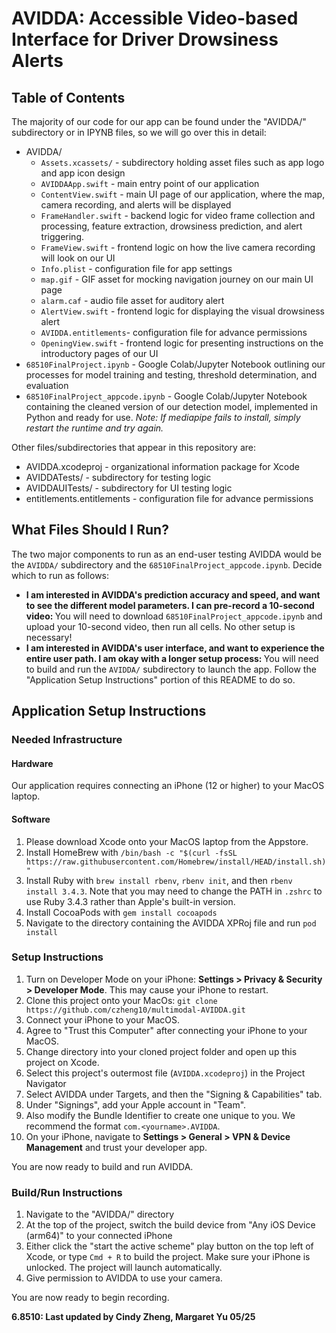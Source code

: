 # AVIDDA: Accessible Video-based Interface for Driver Drowsiness Alerts

## Table of Contents
The majority of our code for our app can be found under the "AVIDDA/" subdirectory or in IPYNB files, so we will go over this in detail:
- AVIDDA/
    - `Assets.xcassets/` - subdirectory holding asset files such as app logo and app icon design
    - `AVIDDAApp.swift` - main entry point of our application
    - `ContentView.swift` - main UI page of our application, where the map, camera recording, and alerts will be displayed
    - `FrameHandler.swift` - backend logic for video frame collection and processing, feature extraction, drowsiness prediction, and alert triggering.
    - `FrameView.swift` - frontend logic on how the live camera recording will look on our UI
    - `Info.plist` - configuration file for app settings
    - `map.gif` - GIF asset for mocking navigation journey on our main UI page
    - `alarm.caf` - audio file asset for auditory alert
    - `AlertView.swift` - frontend logic for displaying the visual drowsiness alert
    - `AVIDDA.entitlements`- configuration file for advance permissions
    - `OpeningView.swift` - frontend logic for presenting instructions on the introductory pages of our UI
- `68510FinalProject.ipynb` - Google Colab/Jupyter Notebook outlining our processes for model training and testing, threshold determination, and evaluation
- `68510FinalProject_appcode.ipynb` - Google Colab/Jupyter Notebook containing the cleaned version of our detection model, implemented in Python and ready for use. <i>Note: If mediapipe fails to install, simply restart the runtime and try again.</i>

Other files/subdirectories that appear in this repository are:
- AVIDDA.xcodeproj - organizational information package for Xcode
- AVIDDATests/ - subdirectory for testing logic
- AVIDDAUITests/ - subdirectory for UI testing logic
- entitlements.entitlements - configuration file for advance permissions

## What Files Should I Run?
The two major components to run as an end-user testing AVIDDA would be the `AVIDDA/` subdirectory and the `68510FinalProject_appcode.ipynb`. Decide which to run as follows:
- <b>I am interested in AVIDDA's prediction accuracy and speed, and want to see the different model parameters. I can pre-record a 10-second video: </b> You will need to download `68510FinalProject_appcode.ipynb` and upload your 10-second video, then run all cells. No other setup is necessary!
- <b> I am interested in AVIDDA's user interface, and want to experience the entire user path. I am okay with a longer setup process: </b> You will need to build and run the `AVIDDA/` subdirectory to launch the app. Follow the "Application Setup Instructions" portion of this README to do so.

## Application Setup Instructions
### Needed Infrastructure
#### Hardware
Our application requires connecting an iPhone (12 or higher) to your MacOS laptop. 

#### Software 
1. Please download Xcode onto your MacOS laptop from the Appstore.
2. Install HomeBrew with `/bin/bash -c "$(curl -fsSL https://raw.githubusercontent.com/Homebrew/install/HEAD/install.sh)"`
3. Install Ruby with `brew install rbenv`, `rbenv init`, and then `rbenv install 3.4.3`. Note that you may need to change the PATH in `.zshrc` to use Ruby 3.4.3 rather than Apple's built-in version.
4. Install CocoaPods with `gem install cocoapods`
5. Navigate to the directory containing the AVIDDA XPRoj file and run `pod install`

### Setup Instructions
1. Turn on Developer Mode on your iPhone: <b>Settings > Privacy & Security > Developer Mode</b>. This may cause your iPhone to restart.
2. Clone this project onto your MacOs: `git clone https://github.com/czheng10/multimodal-AVIDDA.git`
3. Connect your iPhone to your MacOS.
4. Agree to "Trust this Computer" after connecting your iPhone to your MacOS.
5. Change directory into your cloned project folder and open up this project on Xcode.
6. Select this project's outermost file (`AVIDDA.xcodeproj`) in the Project Navigator
7. Select AVIDDA under Targets, and then the "Signing & Capabilities" tab.
8. Under "Signings", add your Apple account in "Team".
9. Also modify the Bundle Identifier to create one unique to you. We recommend the format `com.<yourname>.AVIDDA`.
10. On your iPhone, navigate to <b>Settings > General > VPN & Device Management</b> and trust your developer app. 

You are now ready to build and run AVIDDA.

### Build/Run Instructions
1. Navigate to the "AVIDDA/" directory
2. At the top of the project, switch the build device from "Any iOS Device (arm64)" to your connected iPhone
3. Either click the "start the active scheme" play button on the top left of Xcode, or type `Cmd + R` to build the project. Make sure your iPhone is unlocked. The project will launch automatically.
4. Give permission to AVIDDA to use your camera.

You are now ready to begin recording.

<b> 6.8510: Last updated by Cindy Zheng, Margaret Yu 05/25</b>
